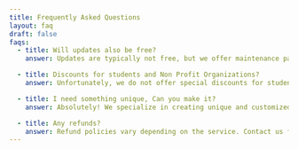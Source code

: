 ```yaml
---
title: Frequently Asked Questions
layout: faq
draft: false
faqs:
  - title: Will updates also be free?
    answer: Updates are typically not free, but we offer maintenance packages that can be tailored to your needs.

  - title: Discounts for students and Non Profit Organizations?
    answer: Unfortunately, we do not offer special discounts for students and non-profit organizations.

  - title: I need something unique, Can you make it?
    answer: Absolutely! We specialize in creating unique and customized web solutions tailored to your specific requirements.

  - title: Any refunds?
    answer: Refund policies vary depending on the service. Contact us for more information.
---
```

